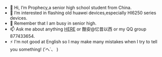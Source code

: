 - 👋 Hi, I’m Prophecy,a senior high school student from China.
- 👀 I’m interested in flashing old huawei devices,especially HI6250 series devices.
- 🌱 Remember that I am busy in senior high.
- 📫 Ask me about anything [HERE](https://github.com/Prophecy2/myinfo/issues) or 酷安@忆昔以西 or my QQ group 877433654.
- ⚡ I'm not good at English so I may make many mistakes when I try to tell you something! (′へ`、 )

<!---
This is a ✨ special ✨ repository because its `README.md` (this file) appears on your GitHub profile.
You can click the Preview link to take a look at your changes.
--->
